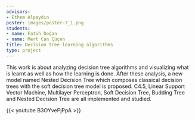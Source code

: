 ```yaml
---
advisors:
- Ethem Alpaydın
poster: images/poster-7_1.png
students:
- name: Fatih Doğan
- name: Mert Can Çüçen
title: Decision tree learning algorithms
type: project
---
```


This work is about analyzing decision tree algorithms and visualizing what is learnt as well as how the learning is done. After these analysis, a new model named Nested Decision Tree which composes classical decision trees with the soft decision tree model is proposed. C4.5, Linear Support Vector Machine, Multilayer Perceptron, Soft Decision Tree, Budding Tree and Nested Decision Tree are all implemented and studied.


{{< youtube B3OYvePjPpA >}}